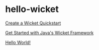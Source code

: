 # hello-wicket

[Create a Wicket Quickstart](https://wicket.apache.org/start/quickstart.html)

[Get Started with Java's Wicket Framework](https://youtu.be/cbXlMMNjgwA?si=bEHmH9ZYiNgUsrcx)

[Hello World!](https://wicket.apache.org/learn/examples/helloworld.html)

